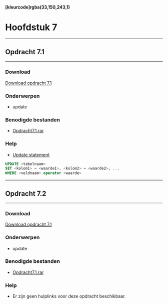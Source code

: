 #### [kleurcode]rgba(33,150,243,1)

# Hoofdstuk 7

---
## Opdracht 7.1
---

### Download
<a href="https://elo.kw1c.nl/CMS/Studie/811%20ICT-Academie/811%20VakkenInhoud/%5BB.26%20SQL%5D%20SQL%20%20Databases/25187%20%C2%A0%20Applicatie-%20en%20mediaontwikkelaar/Periode%2003/Productie/02.%20Opdrachten/Hoofdstuk07/Opdracht%207.1.pdf" target="_blank">Download opdracht 7.1</a>

### Onderwerpen
*   update

### Benodigde bestanden
*   <a href="https://elo.kw1c.nl/CMS/Studie/811%20ICT-Academie/811%20VakkenInhoud/%5BB.26%20SQL%5D%20SQL%20%20Databases/25187%20%C2%A0%20Applicatie-%20en%20mediaontwikkelaar/Periode%2003/Productie/02.%20Opdrachten/Hoofdstuk07/Resources/Opdracht%207.1.rar" target="_blank">Opdracht7.1.rar </a> 

### Help
*   <a href="https://www.w3schools.com/sql/sql_update.asp" target="_blank">Update statement</a>
```sql
UPDATE <tabelnaam>
SET <kolom1> = <waarde1>, <kolom2> = <waarde2>, ...
WHERE <veldnaam> operator <waarde>
```

---
## Opdracht 7.2
---

### Download
<a href="https://elo.kw1c.nl/CMS/Studie/811%20ICT-Academie/811%20VakkenInhoud/%5BB.26%20SQL%5D%20SQL%20%20Databases/25187%20%C2%A0%20Applicatie-%20en%20mediaontwikkelaar/Periode%2003/Productie/02.%20Opdrachten/Hoofdstuk07/Opdracht%207.2.pdf" target="_blank">Download opdracht 7.1</a>

### Onderwerpen
*   update

### Benodigde bestanden
*   <a href="https://elo.kw1c.nl/CMS/Studie/811%20ICT-Academie/811%20VakkenInhoud/%5BB.26%20SQL%5D%20SQL%20%20Databases/25187%20%C2%A0%20Applicatie-%20en%20mediaontwikkelaar/Periode%2003/Productie/02.%20Opdrachten/Hoofdstuk07/Resources/Opdracht%207.2.rar" target="_blank">Opdracht7.1.rar </a> 

### Help
*   Er zijn geen hulplinks voor deze opdracht beschikbaar.
```

